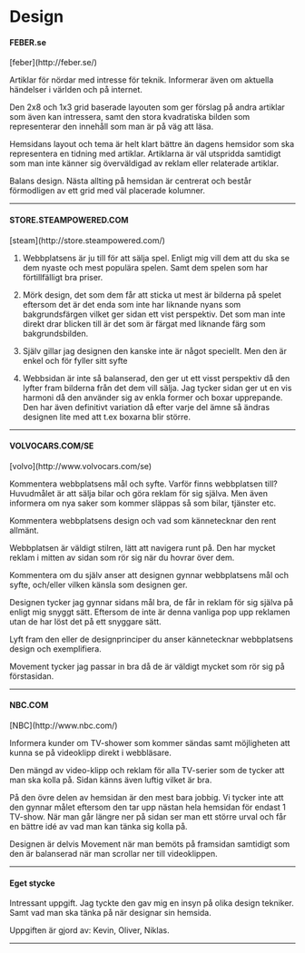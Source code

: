 Design
===============================

<h4>FEBER.se</h4>[feber](http://feber.se/)

Artiklar för nördar med intresse för teknik. Informerar även om aktuella händelser i världen och på internet.

Den 2x8 och 1x3 grid baserade layouten som ger förslag på andra artiklar som även kan intressera, samt den stora kvadratiska bilden som representerar den innehåll som man är på väg att läsa.


Hemsidans layout och tema är helt klart bättre än dagens hemsidor som ska representera en tidning med artiklar. Artiklarna är väl utspridda samtidigt som man inte känner sig överväldigad av reklam eller relaterade artiklar.

Balans design. Nästa allting på hemsidan är centrerat och består förmodligen av ett grid med väl placerade kolumner.
<hr>


<h4>STORE.STEAMPOWERED.COM</h4>[steam](http://store.steampowered.com/)

1.	Webbplatsens är ju till för att sälja spel. Enligt mig vill dem att du ska se dem nyaste och mest populära spelen. Samt dem spelen som har förtillfälligt bra priser.

2.	Mörk design, det som dem får att sticka ut mest är bilderna på spelet eftersom det är det enda som inte har liknande nyans som bakgrundsfärgen vilket ger sidan ett vist perspektiv. Det som man inte direkt drar blicken till är det som är färgat med liknande färg som bakgrundsbilden.

3.	Själv gillar jag designen den kanske inte är något speciellt. Men den är enkel och för fyller sitt syfte

4.	Webbsidan är inte så balanserad, den ger ut ett visst perspektiv då den lyfter fram bilderna från det dem vill sälja. Jag tycker sidan ger ut en vis harmoni då den använder sig av enkla former och boxar upprepande. Den har även definitivt variation då efter varje del ämne så ändras designen lite med att t.ex boxarna blir större.

<hr>

<h4>VOLVOCARS.COM/SE</h4>[volvo](http://www.volvocars.com/se)

Kommentera webbplatsens mål och syfte. Varför finns webbplatsen till?
Huvudmålet är att sälja bilar och göra reklam för sig själva. Men även informera om nya saker som kommer släppas så som bilar, tjänster etc.

Kommentera webbplatsens design och vad som kännetecknar den rent allmänt.

Webbplatsen är väldigt stilren, lätt att navigera runt på. Den har mycket reklam i mitten av sidan som rör sig när du hovrar över dem.

Kommentera om du själv anser att designen gynnar webbplatsens mål och syfte, och/eller vilken känsla som designen ger.

Designen tycker jag gynnar sidans mål bra, de får in reklam för sig själva på enligt mig snyggt sätt. Eftersom de inte är denna vanliga pop upp reklamen utan de har löst det på ett snyggare sätt.

Lyft fram den eller de designprinciper du anser kännetecknar webbplatsens design och exemplifiera.

Movement tycker jag passar in bra då de är väldigt mycket som rör sig på förstasidan.
<hr>

<h4>NBC.COM</h4>[NBC](http://www.nbc.com/)

Informera kunder om TV-shower som kommer sändas samt möjligheten att kunna se på videoklipp direkt i webbläsare.

Den mängd av video-klipp och reklam för alla TV-serier som de tycker att man ska kolla på. Sidan känns även luftig vilket är bra.

På den övre delen av hemsidan är den mest bara jobbig. Vi tycker inte att den gynnar målet eftersom den tar upp nästan hela hemsidan för endast 1 TV-show. När man går längre ner på sidan ser man ett större urval och får en bättre idé av vad man kan tänka sig kolla på.

Designen är delvis Movement när man bemöts på framsidan samtidigt som den är balanserad när man scrollar ner till videoklippen.
<hr>

<h4>Eget stycke</h4>

Intressant uppgift. Jag tyckte den gav mig en insyn på olika design tekniker. Samt vad man ska tänka på när designar sin hemsida.

Uppgiften är gjord av: Kevin, Oliver, Niklas.
<hr>
